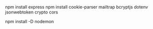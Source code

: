 npm install express
npm install cookie-parser
mailtrap bcryptjs dotenv jsonwebtoken crypto cors

npm install -D nodemon